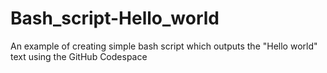 # Bash_script-Hello_world
An example of creating simple bash script which outputs the "Hello world" text using the GitHub Codespace
